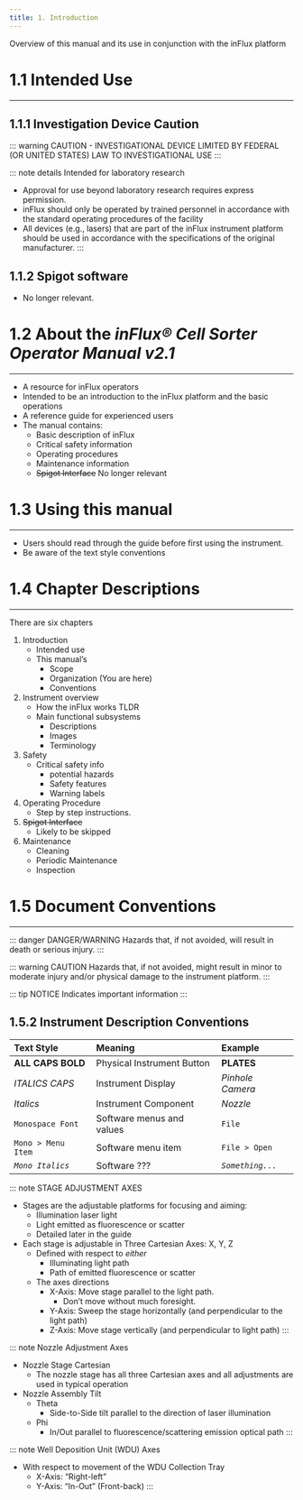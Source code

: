 ```yaml
--- 
title: 1. Introduction
--- 
```


<!-- filename: manual-cytopeia-01-intro.md -->

Overview of this manual and its use in conjunction with the inFlux platform


# 1.1 Intended Use
---

## 1.1.1 Investigation Device Caution

::: warning CAUTION - INVESTIGATIONAL DEVICE
LIMITED BY FEDERAL (OR UNITED STATES) LAW TO INVESTIGATIONAL USE
:::

::: note details Intended for laboratory research
-   Approval for use beyond laboratory research requires express permission.
-   inFlux should only be operated by trained personnel in accordance with the standard operating procedures of the facility
-   All devices (e.g., lasers) that are part of the inFlux instrument platform should be used in accordance with the specifications of the original manufacturer.
:::

## 1.1.2 Spigot software

-   No longer relevant.

# 1.2 About the *inFlux&reg; Cell Sorter Operator Manual v2.1*
---

-   A resource for inFlux operators
-   Intended to be an introduction to the inFlux platform and the basic operations
-   A reference guide for experienced users
-   The manual contains:
    -   Basic description of inFlux
    -   Critical safety information
    -   Operating procedures
    -   Maintenance information
    -   ~~Spigot Interface~~ No longer relevant

# 1.3 Using this manual
---

-   Users should read through the guide before first using the instrument.
-   Be aware of the text style conventions

# 1.4 Chapter Descriptions
---

There are six chapters

1.  Introduction
    -   Intended use
    -   This manual’s
        -   Scope
        -   Organization (You are here)
        -   Conventions
2.  Instrument overview
    -   How the inFlux works TLDR
    -   Main functional subsystems
        -   Descriptions
        -   Images
        -   Terminology
3.  Safety
    -   Critical safety info
        -   potential hazards
        -   Safety features
        -   Warning labels
4.  Operating Procedure
    -   Step by step instructions.
5.  ~~Spigot Interface~~
    -   Likely to be skipped
6.  Maintenance
    -   Cleaning
    -   Periodic Maintenance
    -   Inspection

# 1.5 Document Conventions
---

::: danger DANGER/WARNING
Hazards that, if not avoided, will result in death or serious injury.
:::

::: warning CAUTION
Hazards that, if not avoided, might result in minor to moderate injury and/or physical damage to the instrument platform.
:::

::: tip NOTICE
Indicates important information
:::

## 1.5.2 Instrument Description Conventions

| **Text Style**     | **Meaning**                | **Example**      |
| :----------------- | :------------------------- | :--------------- |
| **ALL CAPS BOLD**  | Physical Instrument Button | **PLATES**       |
| *ITALICS CAPS*     | Instrument Display         | *Pinhole Camera* |
| *Italics*          | Instrument Component       | *Nozzle*         |
| `Monospace Font`   | Software menus and values  | `File`           |
| `Mono > Menu Item` | Software menu item         | `File > Open`    |
| *`Mono Italics`*   | Software ???               | *`Something...`* |

::: note STAGE ADJUSTMENT AXES
-   Stages are the adjustable platforms for focusing and aiming:
    -   Illumination laser light
    -   Light emitted as fluorescence or scatter 
    -   Detailed later in the guide
-   Each stage is adjustable in Three Cartesian Axes: X, Y, Z
    -   Defined with respect to *either*
        -   Illuminating light path
        -   Path of emitted fluorescence or scatter
    -   The axes directions
        -   X-Axis: Move stage parallel to the light path.
            -   Don’t move without much foresight.
        -   Y-Axis: Sweep the stage horizontally (and perpendicular to the light path)
        -   Z-Axis: Move stage vertically (and perpendicular to light path)
:::

::: note Nozzle Adjustment Axes
-   Nozzle Stage Cartesian
    -   The nozzle stage has all three Cartesian axes and all adjustments are used in typical operation
-   Nozzle Assembly Tilt
    -   Theta 
        -   Side-to-Side tilt parallel to the direction of laser illumination
    -   Phi 
        -   In/Out parallel to fluorescence/scattering emission optical path
:::

::: note Well Deposition Unit (WDU) Axes
-   With respect to movement of the WDU Collection Tray
    -   X-Axis: “Right-left”
    -   Y-Axis: “In-Out” (Front-back)
:::
